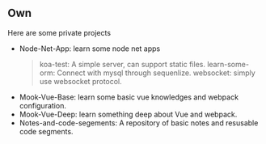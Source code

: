 Own
---------------

Here are some private projects  

- Node-Net-App: learn some node net apps
  > koa-test: A simple server, can support static files.
  > learn-some-orm: Connect with mysql through sequenlize.
  > websocket: simply use websocket protocol.
- Mook-Vue-Base: learn some basic vue knowledges and webpack configuration.  
- Mook-Vue-Deep: learn something deep about Vue and webpack.
- Notes-and-code-segements: A repository of basic notes and resusable code segments.